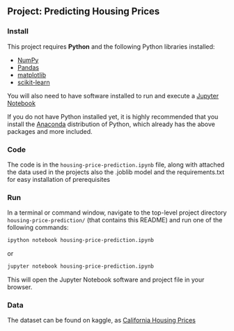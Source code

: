 ## Project: Predicting Housing Prices

### Install

This project requires **Python** and the following Python libraries installed:

- [NumPy](http://www.numpy.org/)
- [Pandas](http://pandas.pydata.org/)
- [matplotlib](http://matplotlib.org/)
- [scikit-learn](http://scikit-learn.org/stable/)

You will also need to have software installed to run and execute a [Jupyter Notebook](http://ipython.org/notebook.html)

If you do not have Python installed yet, it is highly recommended that you install the [Anaconda](http://continuum.io/downloads) distribution of Python, which already has the above packages and more included.

### Code

The code is in the `housing-price-prediction.ipynb` file, along with attached the data used in the projects also the .joblib model and the requirements.txt for easy installation of prerequisites

### Run

In a terminal or command window, navigate to the top-level project directory `housing-price-prediction/` (that contains this README) and run one of the following commands:

```bash
ipython notebook housing-price-prediction.ipynb
```  
or
```bash
jupyter notebook housing-price-prediction.ipynb
```

This will open the Jupyter Notebook software and project file in your browser.

### Data

The dataset can be found on kaggle, as [California Housing Prices](https://www.kaggle.com/camnugent/california-housing-prices)
